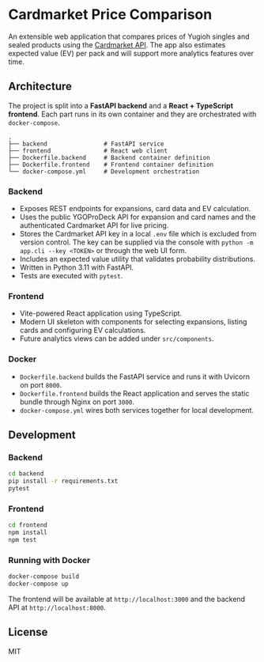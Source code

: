 # Cardmarket Price Comparison

An extensible web application that compares prices of Yugioh singles and sealed products using the [Cardmarket API](https://api.cardmarket.com/). The app also estimates expected value (EV) per pack and will support more analytics features over time.

## Architecture

The project is split into a **FastAPI backend** and a **React + TypeScript frontend**. Each part runs in its own container and they are orchestrated with `docker-compose`.

```
.
├── backend                # FastAPI service
├── frontend               # React web client
├── Dockerfile.backend     # Backend container definition
├── Dockerfile.frontend    # Frontend container definition
└── docker-compose.yml     # Development orchestration
```

### Backend
- Exposes REST endpoints for expansions, card data and EV calculation.
- Uses the public YGOProDeck API for expansion and card names and the
  authenticated Cardmarket API for live pricing.
- Stores the Cardmarket API key in a local `.env` file which is excluded from
  version control. The key can be supplied via the console with
  `python -m app.cli --key <TOKEN>` or through the web UI form.
- Includes an expected value utility that validates probability distributions.
- Written in Python 3.11 with FastAPI.
- Tests are executed with `pytest`.

### Frontend
- Vite-powered React application using TypeScript.
- Modern UI skeleton with components for selecting expansions, listing cards and configuring EV calculations.
- Future analytics views can be added under `src/components`.

### Docker
- `Dockerfile.backend` builds the FastAPI service and runs it with Uvicorn on port `8000`.
- `Dockerfile.frontend` builds the React application and serves the static bundle through Nginx on port `3000`.
- `docker-compose.yml` wires both services together for local development.

## Development

### Backend
```bash
cd backend
pip install -r requirements.txt
pytest
```

### Frontend
```bash
cd frontend
npm install
npm test
```

### Running with Docker
```bash
docker-compose build
docker-compose up
```

The frontend will be available at `http://localhost:3000` and the backend API at `http://localhost:8000`.

## License

MIT
